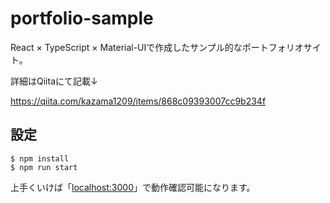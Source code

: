 # portfolio-sample

React × TypeScript × Material-UIで作成したサンプル的なポートフォリオサイト。

詳細はQiitaにて記載↓

https://qiita.com/kazama1209/items/868c09393007cc9b234f

## 設定

```
$ npm install
$ npm run start
```

上手くいけば「[localhost:3000](http://localhost:3000)」で動作確認可能になります。

